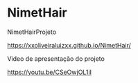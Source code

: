 # NimetHair
NimetHairProjeto

https://xxoliveiraluizxx.github.io/NimetHair/

Video de apresentação do projeto

https://youtu.be/CSeOwjOL1iI
